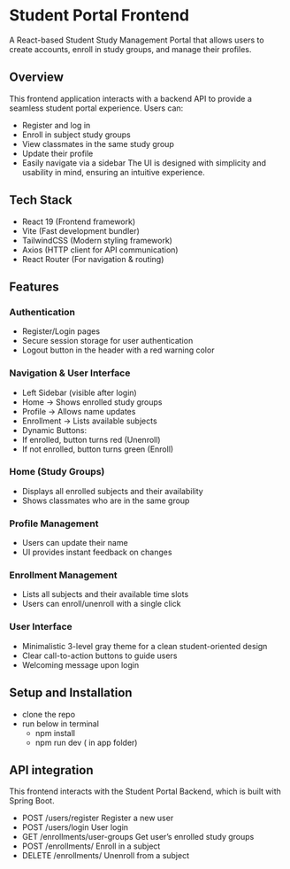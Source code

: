 # Student Portal Frontend
A React-based Student Study Management Portal that allows users to create accounts, enroll in study groups, and manage their profiles.

## Overview
This frontend application interacts with a backend API to provide a seamless student portal experience. Users can:
  - Register and log in
  - Enroll in subject study groups
  - View classmates in the same study group
  - Update their profile
  - Easily navigate via a sidebar
The UI is designed with simplicity and usability in mind, ensuring an intuitive experience.

## Tech Stack
- React 19 (Frontend framework)
- Vite (Fast development bundler)
- TailwindCSS (Modern styling framework)
- Axios (HTTP client for API communication)
- React Router (For navigation & routing)

## Features

### Authentication
  - Register/Login pages
  - Secure session storage for user authentication
  - Logout button in the header with a red warning color

### Navigation & User Interface
  - Left Sidebar (visible after login)
  - Home → Shows enrolled study groups
  - Profile → Allows name updates
  - Enrollment → Lists available subjects
  - Dynamic Buttons:
  - If enrolled, button turns red (Unenroll)
  - If not enrolled, button turns green (Enroll)

### Home (Study Groups)
  - Displays all enrolled subjects and their availability
  - Shows classmates who are in the same group

### Profile Management
  - Users can update their name
  - UI provides instant feedback on changes

### Enrollment Management
  - Lists all subjects and their available time slots
  - Users can enroll/unenroll with a single click

### User Interface
  - Minimalistic 3-level gray theme for a clean student-oriented design
  - Clear call-to-action buttons to guide users
  - Welcoming message upon login

## Setup and Installation
- clone the repo
- run below in terminal
  - npm install
  - npm run dev ( in app folder)
 
## API integration
This frontend interacts with the Student Portal Backend, which is built with Spring Boot.
- POST	/users/register	Register a new user
- POST	/users/login	User login
- GET	/enrollments/user-groups	Get user’s enrolled study groups
- POST	/enrollments/	Enroll in a subject
- DELETE	/enrollments/	Unenroll from a subject


